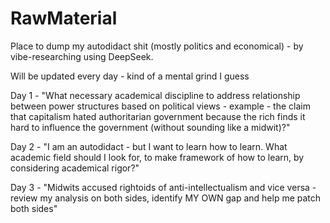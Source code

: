 # RawMaterial
Place to dump my autodidact shit (mostly politics and economical) - by vibe-researching using DeepSeek.

Will be updated every day - kind of a mental grind I guess

Day 1 - "What necessary academical discipline to address relationship between power structures based on political views - example - the claim that capitalism hated authoritarian government because the rich finds it hard to influence the government (without sounding like a midwit)?"

Day 2 - "I am an autodidact - but I want to learn how to learn. What academic field should I look for, to make framework of how to learn, by considering academical rigor?"

Day 3 - "Midwits accused rightoids of anti-intellectualism and vice versa - review my analysis on both sides, identify MY OWN gap and help me patch both sides"
